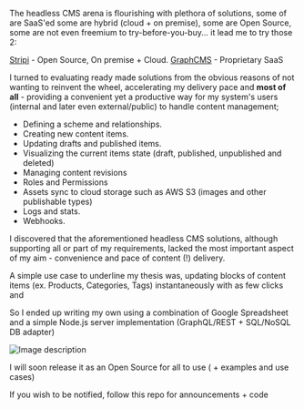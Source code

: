 The headless CMS arena is flourishing with plethora of solutions, some of are SaaS'ed some are hybrid (cloud + on premise), some are Open Source, some are not even freemium to try-before-you-buy... it lead me to try those 2:

[Stripi](https://strapi.io/) - Open Source, On premise + Cloud.
[GraphCMS](https://graphcms.com/) - Proprietary SaaS

I turned to evaluating ready made solutions from the obvious reasons of not wanting to reinvent the wheel, accelerating my delivery pace and **most of all** - providing a convenient yet a productive way for my system's users (internal and later even external/public) to handle content management;

- Defining a scheme and relationships.
- Creating new content items.
- Updating drafts and published items.
- Visualizing the current items state (draft, published, unpublished and deleted)
- Managing content revisions
- Roles and Permissions
- Assets sync to cloud storage such as AWS S3 (images and other publishable types)
- Logs and stats.
- Webhooks.

I discovered that the aforementioned headless CMS solutions, although supporting all or part of my requirements, lacked the most important aspect of my aim - convenience and pace of content (!) delivery.

A simple use case to underline my thesis was, updating blocks of content items (ex. Products, Categories, Tags) instantaneously with as few clicks and   

So I ended up writing my own using a combination of Google Spreadsheet and a simple Node.js server implementation (GraphQL/REST + SQL/NoSQL DB adapter)


![Image description](https://dev-to-uploads.s3.amazonaws.com/uploads/articles/ki9xo6dmzyvl5jarabuo.png)
 
I will soon release it as an Open Source for all to use ( + examples and use cases)

If you wish to be notified, follow this repo for announcements + code 
